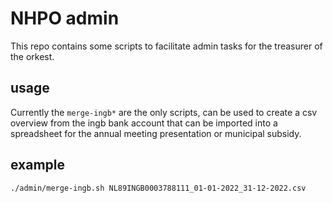 # NHPO admin

This repo contains some scripts to facilitate admin tasks for the treasurer of
the orkest.

## usage

Currently the `merge-ingb*` are the only scripts, can be used to
create a csv overview from the ingb bank account that can
be imported into a spreadsheet for the annual meeting presentation or
municipal subsidy.

## example

```bash
./admin/merge-ingb.sh NL89INGB0003788111_01-01-2022_31-12-2022.csv
```
